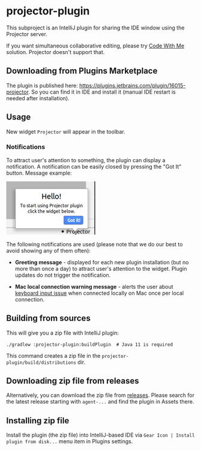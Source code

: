 # projector-plugin

This subproject is an IntelliJ plugin for sharing the IDE window using the Projector server.

If you want simultaneous collaborative editing, please try [Code With Me](https://www.jetbrains.com/help/idea/code-with-me.html) solution.
Projector doesn't support that.

## Downloading from Plugins Marketplace

The plugin is published here: <https://plugins.jetbrains.com/plugin/16015-projector>. So you can find it in IDE and install it (manual IDE
restart is needed after installation).

## Usage

New widget `Projector` will appear in the toolbar. 

### Notifications
To attract user's attention to something, the plugin can display a notification. A notification can be easily closed by pressing the "Got It" button.
Message example:

![](hello.png)

The following notifications are used (please note that we do our best to avoid showing any of them often):
  - **Greeting message** - displayed for each new plugin installation (but no more than once a day) 
  to attract user's attention to the widget. Plugin updates do not trigger the notification. 
  
  - **Mac local connection warning message** - alerts the user about [keyboard input issue](https://youtrack.jetbrains.com/issue/PRJ-321) when connected locally on Mac once per local connection.

## Building from sources

This will give you a zip file with IntelliJ plugin:

```shell script
./gradlew :projector-plugin:buildPlugin  # Java 11 is required
```

This command creates a zip file in the `projector-plugin/build/distributions` dir.

## Downloading zip file from releases

Alternatively, you can download the zip file from [releases](https://github.com/JetBrains/projector-server/releases/). Please search for the
latest release starting with `agent-...` and find the plugin in Assets there.

## Installing zip file

Install the plugin (the zip file) into IntelliJ-based IDE via `Gear Icon | Install plugin from disk...` menu item in Plugins settings.
